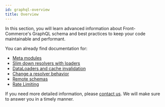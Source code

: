 ```yaml
---
id: graphql-overview
title: Overview
---
```


In this section, you will learn advanced information about Front-Commerce's GraphQL schema and best practices to keep your code maintainable and performant.

You can already find documentation for:

* [Meta modules](./meta-modules.html)
* [Slim down resolvers with loaders](./slim-down-resolvers-with-loaders.html)
* [DataLoaders and cache invalidation](./dataloaders-and-cache-invalidation.html)
* [Change a resolver behavior](./change-resolver-behavior.html)
* [Remote schemas](./remote-schemas.html)
* [Rate Limiting](./rate-limiting.html)

If you need more detailed information, please [contact us](mailto:contact@front-commerce.com). We will make sure to answer you in a timely manner.
